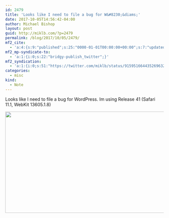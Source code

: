 ```yaml
---
id: 2479
title: 'Looks like I need to file a bug for W&#8230;&diams;'
date: 2017-10-05T14:56:42-04:00
author: Michael Bishop
layout: post
guid: http://miklb.com/?p=2479
permalink: /blog/2017/10/05/2479/
mf2_cite:
  - 'a:4:{s:9:"published";s:25:"0000-01-01T00:00:00+00:00";s:7:"updated";s:25:"0000-01-01T00:00:00+00:00";s:8:"category";a:1:{i:0;s:0:"";}s:6:"author";a:0:{}}'
mf2_mp-syndicate-to:
  - 'a:1:{i:0;s:22:"bridgy-publish_twitter";}'
mf2_syndication:
  - 'a:1:{i:0;s:51:"https://twitter.com/miklb/status/915951664435269632";}'
categories:
  - misc
kind:
  - Note
---
```

Looks like I need to file a bug for WordPress. Im using Release 41 (Safari 11.1, WebKit 13605.1.8)

<img src="https://cdn.miklb.com/Dashboard__Miklbs_Mindless_Ramblings__WordPress_2017-10-05_10-45-48.png" width="526" height="322" class="u-photo alignnone size-large" />